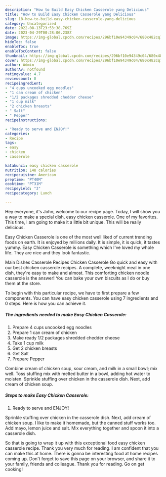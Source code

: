 ```yaml
---
description: "How to Build Easy Chicken Casserole yang Delicious"
title: "How to Build Easy Chicken Casserole yang Delicious"
slug: 18-how-to-build-easy-chicken-casserole-yang-delicious
category: Uncategorized
date: 2022-08-13T23:53:38.769Z
date: 2023-04-29T00:28:06.238Z
image: https://img-global.cpcdn.com/recipes/296bf10e94349c04/680x482cq70/easy-chicken-casserole-recipe-main-photo.jpg
hideToc: false
enableToc: true
enableTocContent: false
thumbnail: https://img-global.cpcdn.com/recipes/296bf10e94349c04/680x482cq70/easy-chicken-casserole-recipe-main-photo.jpg
cover: https://img-global.cpcdn.com/recipes/296bf10e94349c04/680x482cq70/easy-chicken-casserole-recipe-main-photo.jpg
author: Admin
authorAv: notfound
ratingvalue: 4.7
reviewcount: 8
recipeingredient:
- "4 cups uncooked egg noodles"
- "1 can cream of chicken"
- "1/2 packages shredded chedder cheese"
- "1 cup milk"
- "2 chicken breasts"
- " Salt"
- " Pepper"
recipeinstructions:

- "Ready to serve and ENJOY!"
categories:
- Recipe
tags:
- easy
- chicken
- casserole

katakunci: easy chicken casserole 
nutrition: 148 calories
recipecuisine: American
preptime: "PT40M"
cooktime: "PT31M"
recipeyield: "3"
recipecategory: Lunch

---
```



Hey everyone, it's John, welcome to our recipe page. Today, I will show you a way to make a special dish, easy chicken casserole. One of my favorites. This time, I am going to make it a little bit unique. This will be really delicious.

Easy Chicken Casserole is one of the most well liked of current trending foods on earth. It is enjoyed by millions daily. It is simple, it is quick, it tastes yummy. Easy Chicken Casserole is something which I've loved my whole life. They are nice and they look fantastic.

Main Dishes Casserole Recipes Chicken Casserole Go quick and easy with our best chicken casserole recipes. A complete, weeknight meal in one dish, they&#39;re easy to make and almost. This comforting chicken noodle casserole is the answer! You can bake your own biscuits as I do or buy them at the store.


To begin with this particular recipe, we have to first prepare a few components. You can have easy chicken casserole using 7 ingredients and 0 steps. Here is how you can achieve it.

<!--inarticleads1-->

##### The ingredients needed to make Easy Chicken Casserole:

1. Prepare 4 cups uncooked egg noodles
1. Prepare 1 can cream of chicken
1. Make ready 1/2 packages shredded chedder cheese
1. Take 1 cup milk
1. Get 2 chicken breasts
1. Get  Salt
1. Prepare  Pepper


Combine cream of chicken soup, sour cream, and milk in a small bowl; mix well. Toss stuffing mix with melted butter in a bowl, adding hot water to moisten. Sprinkle stuffing over chicken in the casserole dish. Next, add cream of chicken soup. 

<!--inarticleads2-->

##### Steps to make Easy Chicken Casserole:


1. Ready to serve and ENJOY!

Sprinkle stuffing over chicken in the casserole dish. Next, add cream of chicken soup. I like to make it homemade, but the canned stuff works too. Add mayo, lemon juice and salt. Mix everything together and spoon it into a casserole dish. 

So that is going to wrap it up with this exceptional food easy chicken casserole recipe. Thank you very much for reading. I am confident that you can make this at home. There is gonna be interesting food at home recipes coming up. Don't forget to save this page on your browser, and share it to your family, friends and colleague. Thank you for reading. Go on get cooking!
